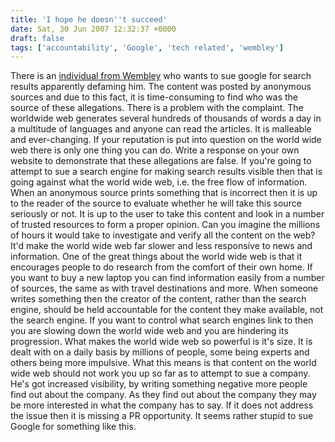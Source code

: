 ```yaml
---
title: 'I hope he doesn''t succeed'
date: Sat, 30 Jun 2007 12:32:37 +0000
draft: false
tags: ['accountability', 'Google', 'tech related', 'wembley']
---
```


There is an [individual from Wembley](http://news.independent.co.uk/uk/legal/article2720094.ece) who wants to sue google for search results apparently defaming him. The content was posted by anonymous sources and due to this fact, it is time-consuming to find who was the source of these allegations. There is a problem with the complaint. The worldwide web generates several hundreds of thousands of words a day in a multitude of languages and anyone can read the articles. It is malleable and ever-changing. If your reputation is put into question on the world wide web there is only one thing you can do. Write a response on your own website to demonstrate that these allegations are false. If you're going to attempt to sue a search engine for making search results visible then that is going against what the world wide web, i.e. the free flow of information. When an anonymous source prints something that is incorrect then it is up to the reader of the source to evaluate whether he will take this source seriously or not. It is up to the user to take this content and look in a number of trusted resources to form a proper opinion. Can you imagine the millions of hours it would take to investigate and verify all the content on the web? It'd make the world wide web far slower and less responsive to news and information. One of the great things about the world wide web is that it encourages people to do research from the comfort of their own home. If you want to buy a new laptop you can find information easily from a number of sources, the same as with travel destinations and more. When someone writes something then the creator of the content, rather than the search engine, should be held accountable for the content they make available, not the search engine. If you want to control what search engines link to then you are slowing down the world wide web and you are hindering its progression. What makes the world wide web so powerful is it's size. It is dealt with on a daily basis by millions of people, some being experts and others being more impulsive. What this means is that content on the world wide web should not work you up so far as to attempt to sue a company. He's got increased visibility, by writing something negative more people find out about the company. As they find out about the company they may be more interested in what the company has to say. If it does not address the issue then it is missing a PR opportunity. It seems rather stupid to sue Google for something like this.